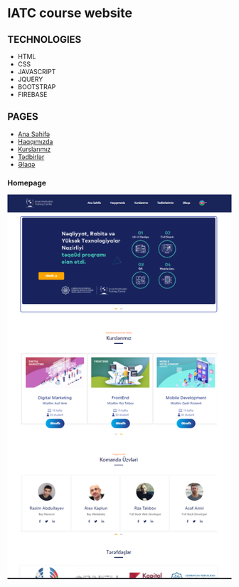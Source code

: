 # IATC course website
## TECHNOLOGIES

- HTML
- CSS
- JAVASCRIPT
- JQUERY
- BOOTSTRAP
- FIREBASE

## PAGES
- [Ana Səhifə](https://nurlana-qlyva.github.io/iatc/index.html)
- [Haqqımızda](https://nurlana-qlyva.github.io/iatc/about.html)
- [Kurslarımız](https://nurlana-qlyva.github.io/iatc/course.html)
- [Tədbirlər](https://nurlana-qlyva.github.io/iatc/event.html)
- [Əlaqə](https://nurlana-qlyva.github.io/iatc/contact.html)
### Homepage
![image](assets/image/homepage.png)


